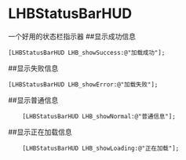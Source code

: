 # LHBStatusBarHUD
一个好用的状态栏指示器
##显示成功信息
```objc
[LHBStatusBarHUD LHB_showSuccess:@"加载成功"];
```
##显示失败信息
```objc
[LHBStatusBarHUD LHB_showError:@"加载失败"];
```
##显示普通信息
```objc
    [LHBStatusBarHUD LHB_showNormal:@"普通信息"];
```
##显示正在加载信息
```objc
    [LHBStatusBarHUD LHB_showLoading:@"正在加载"];
```
